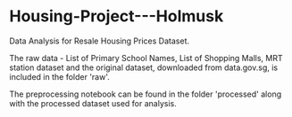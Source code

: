 # Housing-Project---Holmusk

Data Analysis for Resale Housing Prices Dataset.

The raw data - List of Primary School Names, List of Shopping Malls, MRT station dataset and the original dataset, downloaded from data.gov.sg, is included in the folder 'raw'.

The preprocessing notebook can be found in the folder 'processed' along with the processed dataset used for analysis.
